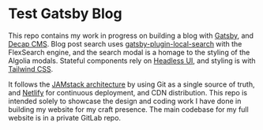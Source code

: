 # Test Gatsby Blog

This repo contains my work in progress on building a blog with [Gatsby](https://www.gatsbyjs.org/), and [Decap CMS](https://decapcms.org/). Blog post search uses [gatsby-plugin-local-search](https://www.gatsbyjs.com/plugins/gatsby-plugin-local-search/) with the FlexSearch engine, and the search modal is a homage to the styling of the Algolia modals. Stateful components rely on [Headless UI](https://headlessui.com/), and styling is with [Tailwind CSS](https://tailwindcss.com/).

It follows the [JAMstack architecture](https://jamstack.org) by using Git as a single source of truth, and [Netlify](https://www.netlify.com) for continuous deployment, and CDN distribution. This repo is intended solely to showcase the design and coding work I have done in building my website for my craft presence. The main codebase for my full website is in a private GitLab repo.